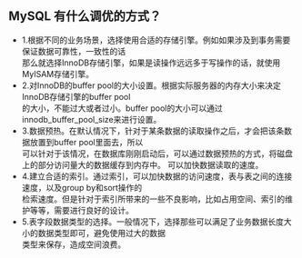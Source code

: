 ## MySQL 有什么调优的方式？

* 1.根据不同的业务场景，选择使用合适的存储引擎。例如如果涉及到事务需要保证数据可靠性，一致性的话  
  那么就选择InnoDB存储引擎，如果是读操作远远多于写操作的话，就使用MyISAM存储引擎。
* 2.对InnoDB的buffer pool的大小设置。根据实际服务器的内存大小来决定InnoDB存储引擎的buffer pool  
  的大小，不能过大或者过小。buffer pool的大小可以通过innodb_buffer_pool_size来进行设置。
* 3.数据预热。在默认情况下，针对于某条数据的读取操作之后，才会把该条数据放置到buffer pool里面去，所以  
  可以针对于该情况，在数据库刚刚启动后，可以通过数据预热的方式，将磁盘上的部分访问量大的数据缓存到内存中。
  可以加快数据读取的速度。
* 4.建立合适的索引。通过索引，可以加快数据的访问速度，表与表之间的连接速度，以及group by和sort操作的  
  检索速度。但是针对于索引所带来的一些不良影响，比如占用空间、索引的维护等等，需要进行良好的设计。
* 5.表字段数据类型的选择。一般情况下，选择那些可以满足了业务数据长度大小的数据类型即可，避免使用过大的数据  
  类型来保存，造成空间浪费。
